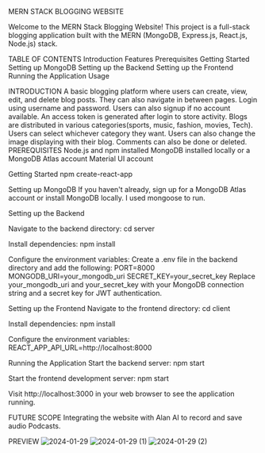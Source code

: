 MERN STACK BLOGGING WEBSITE

Welcome to the MERN Stack Blogging Website! This project is a full-stack blogging application built with the MERN (MongoDB, Express.js, React.js, Node.js) stack.

TABLE OF CONTENTS
    Introduction
    Features
    Prerequisites
    Getting Started
        Setting up MongoDB
        Setting up the Backend
        Setting up the Frontend
    Running the Application
    Usage

INTRODUCTION
 A basic blogging platform where users can create, view, edit, and delete blog posts. They can also navigate in between pages.
Login using username and password. Users can also signup if no account available. 
An access token is generated after login to store activity.
Blogs are distributed in various categories(sports, music, fashion, movies, Tech). Users can select whichever category they want.
Users can also change the image displaying with their blog. 
Comments can also be done or deleted.
PREREQUISITES
    Node.js and npm installed
    MongoDB installed locally or a MongoDB Atlas account
    Material UI account

Getting Started
npm create-react-app

Setting up MongoDB
If you haven't already, sign up for a MongoDB Atlas account or install MongoDB locally. I used mongoose to run.

Setting up the Backend

Navigate to the backend directory:
cd server

Install dependencies:
npm install

Configure the environment variables:
Create a .env file in the backend directory and add the following:
    PORT=8000
    MONGODB_URI=your_mongodb_uri
    SECRET_KEY=your_secret_key
    Replace your_mongodb_uri and your_secret_key with your MongoDB connection string and a secret key for JWT authentication.

Setting up the Frontend
Navigate to the frontend directory:
cd client

Install dependencies:
npm install

Configure the environment variables:
    REACT_APP_API_URL=http://localhost:8000

Running the Application
Start the backend server:
npm start

Start the frontend development server:
npm start

Visit http://localhost:3000 in your web browser to see the application running.

FUTURE SCOPE
Integrating the website with Alan AI to record and save audio Podcasts. 

PREVIEW
![2024-01-29](https://github.com/HiyahgniS/Blog/assets/112013342/7090c93e-4020-46ea-a9bd-cf44fe6cbe4e) 
![2024-01-29 (1)](https://github.com/HiyahgniS/Blog/assets/112013342/58680333-2401-4d6f-8455-ab9e6df0d858)
![2024-01-29 (2)](https://github.com/HiyahgniS/Blog/assets/112013342/1870245b-3fcd-44fa-9994-adc142cdc14f)



